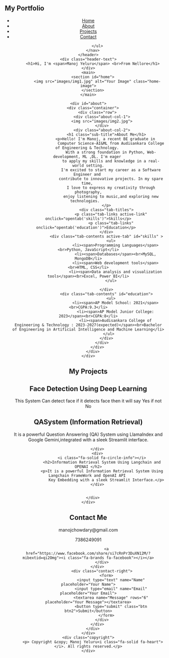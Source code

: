 <!DOCTYPE html>
<html lang="en">
<head>
    <meta charset="UTF-8">
    <meta name="viewport" content="width=device-width, initial-scale=1.0">
    <title>Personal Portfolio</title>
    <link rel="stylesheet" href="style.css">
    <script src="https://kit.fontawesome.com/bbc73c3225.js" crossorigin="anonymous"></script>
</head>
<body>
    <h2>My Portfolio</h2>
    <header>
        <nav>
            <ul>
                <li><a href="#home">Home</a></li>
                <li><a href="#about">About</a></li>
                <li><a href="#projects">Projects</a></li>
                <li><a href="#contact">Contact</a></li>

            </ul>
        </nav>
    </header>
    <div class="header-text">
        <h1>Hi, I'm <span>Manoj Yeluru</span> <br>From Nellore</h1>
    </div>
    <main>
        <section id="home">
            <img src="images/img1.jpg" alt="Your Image" class="home-image">
        </section>
    </main>
<!--------about------------->
    <div id="about">
        <div class="container">
            <div class="row">
                <div class="about-col-1">
                    <img src="images/img2.jpg">    
                </div>
                <div class="about-col-2">
                    <h1 class="sub-title">About Me</h1>
                    <p>Hello! I'm Manoj, a recent BE graduate in 
                        Computer Science-AI&ML from Audisankara College of Engineering & Technology. 
                        With a strong foundation in Python, Web-development, ML ,DL. I'm eager 
                        to apply my skills and knowledge in a real-world setting.
                        I'm excited to start my career as a Software Engineer and 
                        contribute to innovative projects. In my spare time, 
                        I love to express my creativity through photography,
                        enjoy listening to music,and exploring new technologies.   
                    </p>
                    <div class="tab-titles">
                        <p class="tab-links active-link" onclick="opentab('skills')">Skills</p>
                        <p class="tab-links" onclick="opentab('education')">Education</p>  
                    </div>
                    <div class="tab-contents active-tab" id="skills" >
                        <ul>
                            <li><span>Programming Languages</span><br>Python, JavaScript</li>
                            <li><span>Databases</span><br>MySQL, MongoDB</li>
                            <li><span>Web development tools</span><br>HTML, CSS</li>
                            <li><span>Data analysis and visualization tools</span><br>Excel, Power BI</li>
                        </ul>

                    </div>
                    <div class="tab-contents" id="education">
                        <ul>
                            <li><span>AP Model School: 2021</span><br>CGPA:9.3</li>
                            <li><span>AP Model Junior College: 2023</span><br>CGPA:8</li>
                            <li><span>Audisankara College of Engineering & Technology : 2023-2027(expected)</span><br>Bachelor of Engineering in Artificial Intelligence and Machine Learning</li>
                        </ul>  
                    </div>
                </div>
            </div>
        </div>
    </div>
 <!------------PROJECTS----------> 
<div id="projects">
    <div class="container">
        <h1 class="sub-title">My Projects</h1>
        <div class="projects-list">
            <div>
                <i class="fa-solid fa-user-secret"></i>
                <h2>Face Detection Using Deep Learning</h2>
                <p>This System Can detect face if it detects face
                     then it will say Yes if not No</p>
            </div>
            <div>
                <i class="fa-solid fa-circle-question"></i>
                <h2>QASystem (Information Retrieval)</h2>
                <p>It is a powerful Question Answering (QA) System using LlamaIndex and 
                    Google Gemini,integrated with a sleek Streamlit interface. </p>

            </div>
            <div>
                <i class="fa-solid fa-circle-info"></i>
                <h2>Information Retrieval System Using Langchain and OPENAI </h2>
                <p>It is a powerful Information Retrieval System Using Langchain FrameWork and OpenAI API 
                    Key Embedding with a sleek Streamlit Interface.</p>
            </div>


        </div>
    </div>
</div>

<div id="contact">
    <div class="container">
        <div class="row">
            <div class="contact-left">
                <h1 class="sub-title">Contact Me</h1>
                <p><i class="fa-solid fa-paper-plane"></i>manojchowdary@gmail.com</p>
                <p><i class="fa-solid fa-phone-volume"></i>7386249091</p>
                <div class="social-icons">
                    <a href="https://www.instagram.com/manoj_chowdar_y?igsh=dXZnY2p1N2VwbzMy"><i class="fa-brands fa-instagram"></i></a>
                   
                    <a href="https://www.facebook.com/share/si7cRnPr3DuXN12M/?mibextid=qi2Omg"><i class="fa-brands fa-facebook"></i></a>
                </div>
            </div>
                <div class="contact-right">
                    <form>
                        <input type="text" name="Name" placeholder="Your Name">
                        <input type="email" name="Email" placeholder="Your Email">
                        <textarea name="Message" rows="6" placeholder="Your Message"></textarea>
                        <button type="submit" class="btn btn2">Submit</button>
                    </form>
                </div>
            </div>
        </div>
    </div>
    <div class="copyright">
        <p> Copyright &copy; Manoj Yeluru<i class="fa-solid fa-heart"></i>. All rights reserved.</p>
    </div>
</div>

  <script>
    var tablinks = document.getElementsByClassName("tab-links");
    var tabcontents = document.getElementsByClassName("tab-contents");

    function opentab(tabname){
        for(tablink of tablinks){
            tablink.classList.remove("active-link");
        }
        for(tabcontent of tabcontents){
            tabcontent.classList.remove("active-tab");
        }
        event.currentTarget.classList.add("active-link");
        document.getElementById(tabname).classList.add("active-tab");
    }
  </script>

</body>
</html>

